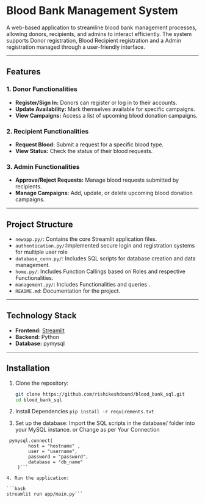 # Blood Bank Management System

A web-based application to streamline blood bank management processes, allowing donors, recipients, and admins to interact efficiently. The system supports Donor registration, Blood Recipient registration and a Admin registration  managed through a user-friendly interface.

---

##  Features

### 1. **Donor Functionalities**
- **Register/Sign In:** Donors can register or log in to their accounts.
- **Update Availability:** Mark themselves available for specific campaigns.
- **View Campaigns:** Access a list of upcoming blood donation campaigns.

### 2. **Recipient Functionalities**
- **Request Blood:** Submit a request for a specific blood type.
- **View Status:** Check the status of their blood requests.

### 3. **Admin Functionalities**
- **Approve/Reject Requests:** Manage blood requests submitted by recipients.
- **Manage Campaigns:** Add, update, or delete upcoming blood donation campaigns.

---

##  Project Structure
- `newapp.py/`: Contains the core Streamlit application files.
- `authentication.py/`:Implemented secure login and registration systems for multiple user role
- `database_conn.py/`: Includes SQL scripts for database creation and data management.
- `home.py/`: Includes Function Callings based on Roles and respective Functionalities. 
- `management.py/`: Includes Functionalities and queries .
- `README.md`: Documentation for the project.

---

##  Technology Stack
- **Frontend:** [Streamlit](https://streamlit.io/)
- **Backend:** Python
- **Database:** pymysql

---

##  Installation

1. Clone the repository:
   ```bash
   git clone https://github.com/rishikeshdound/blood_bank_sql.git
   cd blood_bank_sql

2. Install Dependencies
   ```pip install -r requirements.txt```

3. Set up the database:
Import the SQL scripts in the database/ folder into your MySQL instance. 
or Change as per Your Connection
```
 pymysql.connect(
        host = "hostname" , 
        user = "username",
        password = "password",
        database = "db_name"
    )```

4. Run the application:

```bash
streamlit run app/main.py```
